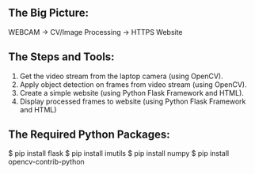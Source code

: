 ## The Big Picture:

WEBCAM -> CV/Image Processing -> HTTPS Website


## The Steps and Tools:

1) Get the video stream from the laptop camera (using OpenCV).
2) Apply object detection on frames from video stream (using OpenCV).
3) Create a simple website (using Python Flask Framework and HTML).
4) Display processed frames to website (using Python Flask Framework and HTML)


## The Required Python Packages:

$ pip install flask
$ pip install imutils
$ pip install numpy
$ pip install opencv-contrib-python
